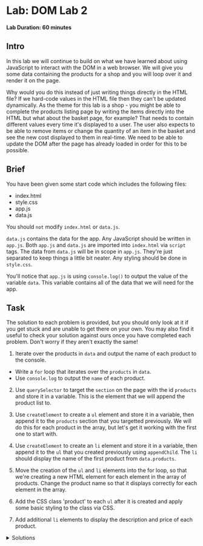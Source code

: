 # Lab: DOM Lab 2

**Lab Duration: 60 minutes**

## Intro

In this lab we will continue to build on what we have learned about using JavaScript to interact with the DOM in a web browser. We will give you some data containing the products for a shop and you will loop over it and render it on the page.

Why would you do this instead of just writing things directly in the HTML file? If we hard-code values in the HTML file then they can't be updated dynamically. As the theme for this lab is a shop - you might be able to complete the products listing page by writing the items directly into the HTML but what about the basket page, for example? That needs to contain different values every time it's displayed to a user. The user also expects to be able to remove items or change the quantity of an item in the basket and see the new cost displayed to them in real-time. We need to be able to update the DOM after the page has already loaded in order for this to be possible.

## Brief

You have been given some start code which includes the following files:

- index.html
- style.css
- app.js
- data.js

You should `not` modify `index.html` or `data.js`.

`data.js` contains the data for the app. Any JavaScript should be written in `app.js`. Both `app.js` and `data.js` are imported into `index.html` via `script` tags. The data from `data.js` will be in scope in `app.js`. They're just separated to keep things a little bit neater. Any styling should be done in `style.css`.

You'll notice that `app.js` is using `console.log()` to output the value of the variable `data`. This variable contains all of the data that we will need for the app.

## Task

The solution to each problem is provided, but you should only look at it if you get stuck and are unable to get there on your own. You may also find it useful to check your solution against ours once you have completed each problem. Don't worry if they aren't exactly the same!



1. Iterate over the products in `data` and output the name of each product to the console.

- Write a `for` loop that iterates over the `products` in `data`.
- Use `console.log` to output the `name` of each product.



2. Use `querySelector` to target the `section` on the page with the id `products` and store it in a variable. This is the element that we will append the product list to.



3. Use `createElement` to create a `ul` element and store it in a variable, then append it to the `products` section that you targetted previously. We will do this for each product in the array, but let's get it working with the first one to start with.



4. Use `createElement` to create an `li` element and store it in a variable, then append it to the `ul` that you created previously using `appendChild`. The `li` should display the name of the first product from `data.products`.



5. Move the creation of the `ul` and `li` elements into the for loop, so that we're creating a new HTML element for each element in the array of products. Change the product name so that it displays correctly for each element in the array.



6. Add the CSS class 'product' to each `ul` after it is created and apply some basic styling to the class via CSS.



7. Add additional `li` elements to display the description and price of each product.



<details>
<summary>Solutions</summary>

  <details>
  <summary>Solution 1</summary>

  ```js
  for (const product of data.products) {
    console.log(product.name);
  }
  ```
  </details>


  <details>
  <summary>Solution 2</summary>

  ```js
  const products = document.querySelector('#products');
  ```
  </details>


  <details>
  <summary>Solution 3</summary>

  ```js
  const newProduct = document.createElement('ul');
  products.appendChild(newProduct);
  ```

  `app.js` should now look something like this:

  ```js
  // app.js

  document.addEventListener('DOMContentLoaded', () => {
    for (const product of data.products) {
      console.log(product.name);
    }

    const products = document.querySelector('#products');

    const newProduct = document.createElement('ul');
    products.appendChild(newProduct);
  });
  ```
  </details>


  <details>
  <summary>Solution 4</summary>

  ```js
  const productName = document.createElement('li');
  productName.textContent = data.products[0].name;
  newProduct.appendChild(productName);
  ```

  `app.js` should now look something like this:

  ```js
  // app.js

  document.addEventListener('DOMContentLoaded', () => {
    for (const product of data.products) {
      console.log(product.name);
    }

    const products = document.querySelector('#products');

    const newProduct = document.createElement('ul');
    products.appendChild(newProduct);

    const productName = document.createElement('li');
    productName.textContent = data.products[0].name;
    newProduct.appendChild(productName);
  });
  ```
  </details>


  <details>
  <summary>Solution 5</summary>

  ```js
  for (const product of data.products) {
    const newProduct = document.createElement('ul');
    products.appendChild(newProduct);

    const productName = document.createElement('li');
    productName.textContent = product.name;
    newProduct.appendChild(productName);
  }
  ```

  `app.js` should now look something like this:

  ```js
  // app.js

  document.addEventListener('DOMContentLoaded', () => {
    const products = document.querySelector('#products');

    
    for (const product of data.products) {
      const newProduct = document.createElement('ul');
      products.appendChild(newProduct);

      const productName = document.createElement('li');
      productName.textContent = product.name;
      newProduct.appendChild(productName);
    }
  });
  ```
  </details>


  <details>
  <summary>Solution 6</summary>

  ```js
  // app.js
  const newProduct = document.createElement('ul');
  newProduct.classList.add('product')
  products.appendChild(newProduct);
  ```

  ```css
  /* style.css */

  .product {
    border: 1px solid black;
    list-style: none;
  }
  ```

  `app.js` should now look something like this:

  ```js
  // app.js

  document.addEventListener('DOMContentLoaded', () => {
    const products = document.querySelector('#products');

    
    for (const product of data.products) {
      const newProduct = document.createElement('ul');
      newProduct.classList.add('product');
      products.appendChild(newProduct);

      const productName = document.createElement('li');
      productName.textContent = product.name;
      newProduct.appendChild(productName);
    }
  });
  ```
  </details>


  <details>
  <summary>Solution 7</summary>

  ```js
  const productDescription = document.createElement('li');
  productDescription.textContent = product.description;
  newProduct.appendChild(productDescription);

  const productPrice = document.createElement('li');
  productPrice.textContent = product.price;
  newProduct.appendChild(productPrice);
  ```

  `app.js` should now look something like this:

  ```js
  // app.js

  document.addEventListener('DOMContentLoaded', () => {
    const products = document.querySelector('#products');

    for (const product of data.products) {
      const newProduct = document.createElement('ul');
      newProduct.classList.add('product');
      products.appendChild(newProduct);

      const productName = document.createElement('li');
      productName.textContent = product.name;
      newProduct.appendChild(productName);

      const productDescription = document.createElement('li');
      productDescription.textContent = product.description;
      newProduct.appendChild(productDescription);

      const productPrice = document.createElement('li');
      productPrice.textContent = product.price;
      newProduct.appendChild(productPrice);
    }
  });
  ```
  </details>
</details>